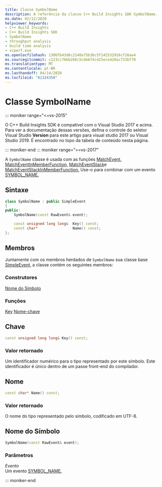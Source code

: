 ```yaml
---
title: Classe SymbolName
description: A referência da classe C++ Build Insights SDK SymbolName.
ms.date: 02/12/2020
helpviewer_keywords:
- C++ Build Insights
- C++ Build Insights SDK
- SymbolName
- throughput analysis
- build time analysis
- vcperf.exe
ms.openlocfilehash: 1306fb43d6c2140a75b36c5f142532916cf26ae4
ms.sourcegitcommit: c123cc76bb2b6c5cde6f4c425ece420ac733bf70
ms.translationtype: MT
ms.contentlocale: pt-BR
ms.lasthandoff: 04/14/2020
ms.locfileid: "81324350"
---
```

# <a name="symbolname-class"></a>Classe SymbolName

::: moniker range="<=vs-2015"

O C++ Build Insights SDK é compatível com o Visual Studio 2017 e acima. Para ver a documentação dessas versões, defina o controle do seletor Visual Studio **Version** para este artigo para visual studio 2017 ou Visual Studio 2019. É encontrado no topo da tabela de conteúdo nesta página.

::: moniker-end
::: moniker range=">=vs-2017"

A `SymbolName` classe é usada com as funções [MatchEvent,](../functions/match-event.md) [MatchEventInMemberFunction,](../functions/match-event-in-member-function.md) [MatchEventStack](../functions/match-event-stack.md)e [MatchEventStackInMemberFunction.](../functions/match-event-stack-in-member-function.md) Use-o para combinar com um evento [SYMBOL_NAME.](../event-table.md#symbol-name)

## <a name="syntax"></a>Sintaxe

```cpp
class SymbolName : public SimpleEvent
{
public:
    SymbolName(const RawEvent& event);

    const unsigned long long&  Key() const;
    const char*                Name() const;
};
```

## <a name="members"></a>Membros

Juntamente com os membros herdados de `SymbolName` sua classe base [SimpleEvent,](simple-event.md) a classe contém os seguintes membros:

### <a name="constructors"></a>Construtores

[Nome do Símbolo](#symbol-name)

### <a name="functions"></a>Funções

[Key](#key)
[Nome-chave](#name)

## <a name="key"></a><a name="key"></a>Chave

```cpp
const unsigned long long& Key() const;
```

### <a name="return-value"></a>Valor retornado

Um identificador numérico para o tipo representado por este símbolo. Este identificador é único dentro de um passe front-end do compilador.

## <a name="name"></a><a name="name"></a>Nome

```cpp
const char* Name() const;
```

### <a name="return-value"></a>Valor retornado

O nome do tipo representado pelo símbolo, codificado em UTF-8.

## <a name="symbolname"></a><a name="symbol-name"></a>Nome do Símbolo

```cpp
SymbolName(const RawEvent& event);
```

### <a name="parameters"></a>Parâmetros

*Evento*\
Um evento [SYMBOL_NAME.](../event-table.md#symbol-name)

::: moniker-end
